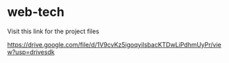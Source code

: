 # web-tech
Visit this link for the project files 

https://drive.google.com/file/d/1V9cvKz5igoqyilsbacKTDwLiPdhmUyPr/view?usp=drivesdk
